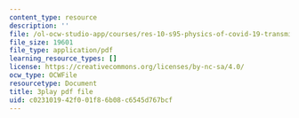 ```yaml
---
content_type: resource
description: ''
file: /ol-ocw-studio-app/courses/res-10-s95-physics-of-covid-19-transmission-fall-2020/c023101942f001f86b08c6545d767bcf_2Y__Z_PgAxQ.pdf
file_size: 19601
file_type: application/pdf
learning_resource_types: []
license: https://creativecommons.org/licenses/by-nc-sa/4.0/
ocw_type: OCWFile
resourcetype: Document
title: 3play pdf file
uid: c0231019-42f0-01f8-6b08-c6545d767bcf
---
```

